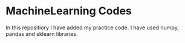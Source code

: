 # MachineLearning Codes

In this repositiory I have added my practice code.
I have used numpy, pandas and sklearn libraries.

